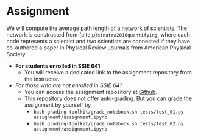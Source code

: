 # Assignment

We will compute the average path length of a network of scientists. The network is constructed from {cite:p}`sinatra2016quantifying`, where each node represents a scientist and two scientists are connected if they have co-authored a paper in Physical Review Journals from American Physical Society.

- **For students enrolled in SSIE 641**
  - You will receive a dedicated link to the assignment repository from the instructor.
- *For those who are not enrolled in SSIE 641*
  - You can access the assignment repository at [Github](https://github.com/sk-classroom/small-small-world-net).
  - This repository does not offer auto-grading. But you can grade the assignment by yourself by
    - `bash grading-toolkit/grade_notebook.sh tests/test_01.py assignment/assignment.ipynb`
    - `bash grading-toolkit/grade_notebook.sh tests/test_02.py assignment/assignment.ipynb`